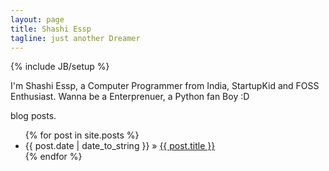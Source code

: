 ```yaml
---
layout: page
title: Shashi Essp
tagline: just another Dreamer
---
```

{% include JB/setup %}

I'm Shashi Essp, a Computer Programmer from India, StartupKid and FOSS Enthusiast. Wanna be a Enterprenuer, a Python fan Boy :D 






blog posts.

<ul class="posts">
  {% for post in site.posts %}
    <li><span>{{ post.date | date_to_string }}</span> &raquo; <a href="{{ BASE_PATH }}{{ post.url }}">{{ post.title }}</a></li>
  {% endfor %}
</ul>


<script>
  (function(i,s,o,g,r,a,m){i['GoogleAnalyticsObject']=r;i[r]=i[r]||function(){
  (i[r].q=i[r].q||[]).push(arguments)},i[r].l=1*new Date();a=s.createElement(o),
  m=s.getElementsByTagName(o)[0];a.async=1;a.src=g;m.parentNode.insertBefore(a,m)
  })(window,document,'script','//www.google-analytics.com/analytics.js','ga');

  ga('create', 'UA-53320301-1', 'auto');
  ga('send', 'pageview');

</script>
